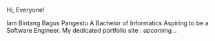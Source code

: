 Hi, Everyone!

Iam Bintang Bagus Pangestu
A Bachelor of Informatics Aspiring to be a Software Engineer.
My dedicated portfolio site : <i>upcoming...</i>

